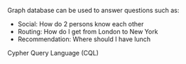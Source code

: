 Graph database can be used to answer questions such as:
* Social: How do 2 persons know each other
* Routing: How do I get from London to New York
* Recommendation: Where should I have lunch 

Cypher Query Language (CQL)

